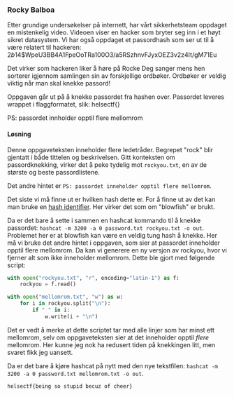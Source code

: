 ### Rocky Balboa
Etter grundige undersøkelser på internett, har vårt sikkerhetsteam oppdaget en mistenkelig video. Videoen viser en hacker som bryter seg inn i et høyt sikret datasystem. Vi har også oppdaget et passordhash som ser ut til å være relatert til hackeren: $2b$14$WpeU3BB4A1FpeOoTRa100O3/a5RSzhnvFJyxOEZ3v2z4It/gM71Eu

Det virker som hackeren liker å høre på Rocke Deg sanger mens hen sorterer igjennom samlingen sin av forskjellige ordbøker. Ordbøker er veldig viktig når man skal knekke passord!

Oppgaven går ut på å knekke passordet fra hashen over. Passordet leveres wrappet i flaggformatet, slik: helsectf{<passsord>}

PS: passordet innholder opptil flere mellomrom

#### Løsning

Denne oppgaveteksten inneholder flere ledetråder. Begrepet "rock" blir gjentatt i både tittelen og beskrivelsen. Gitt konteksten om passordknekking, virker det å peke tydelig mot `rockyou.txt`, en av de største og beste passordlistene.

Det andre hintet er `PS: passordet inneholder opptil flere mellomrom`.

Det siste vi må finne ut er hvilken hash dette er. For å finne ut av det kan man bruke en [hash identifier](https://hashes.com/en/tools/hash_identifier). Her virker det som om "blowfish" er brukt.

Da er det bare å sette i sammen en hashcat kommando til å knekke passordet: `hashcat -m 3200 -a 0 password.txt rockyou.txt -o out`. Problemet her er at blowfish kan være en veldig tung hash å knekke. Her må vi bruke det andre hintet i oppgaven, som sier at passordet inneholder opptil flere mellomrom. Da kan vi generere en ny versjon av rockyou, hvor vi fjerner alt som ikke inneholder mellomrom. Dette ble gjort med følgende script:

```python
with open("rockyou.txt", "r", encoding="latin-1") as f:
    rockyou = f.read()

with open("mellomrom.txt", "w") as w:
    for i in rockyou.split("\n"):
        if " " in i:
            w.write(i + "\n")
```
Det er vedt å merke at dette scriptet tar med alle linjer som har minst ett mellomrom, selv om oppgaveteksten sier at det inneholder opptil *flere* mellomrom. Her kunne jeg nok ha redusert tiden på knekkingen litt, men svaret fikk jeg uansett.

Da er det bare å kjøre hashcat på nytt med den nye tekstfilen: `hashcat -m 3200 -a 0 password.txt mellomrom.txt -o out`.

`helsectf{being so stupid becuz of cheer}`
